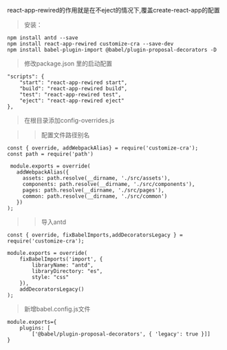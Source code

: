 react-app-rewired的作用就是在不eject的情况下,覆盖create-react-app的配置

> 安装：
```
npm install antd --save
npm install react-app-rewired customize-cra --save-dev
npm install babel-plugin-import @babel/plugin-proposal-decorators -D

```

> 修改package.json 里的启动配置
```
"scripts": {
    "start": "react-app-rewired start",
    "build": "react-app-rewired build",
    "test": "react-app-rewired test",
    "eject": "react-app-rewired eject"
},
```

> 在根目录添加config-overrides.js

>> 配置文件路径别名
```
const { override, addWebpackAlias} = require('customize-cra');
const path = require('path')

 module.exports = override(
   addWebpackAlias({
     assets: path.resolve(__dirname, './src/assets'),
     components: path.resolve(__dirname, './src/components'),
     pages: path.resolve(__dirname, './src/pages'),
     common: path.resolve(__dirname, './src/common')
   })
);
```

>> 导入antd
```
const { override, fixBabelImports,addDecoratorsLegacy } = require('customize-cra');

module.exports = override(
    fixBabelImports('import', {
        libraryName: "antd",
        libraryDirectory: "es",
        style: "css"
    }),
    addDecoratorsLegacy() 
);
```

> 新增babel.config.js文件
```
module.exports={
    plugins: [
        ['@babel/plugin-proposal-decorators', { 'legacy': true }]]
}
```

